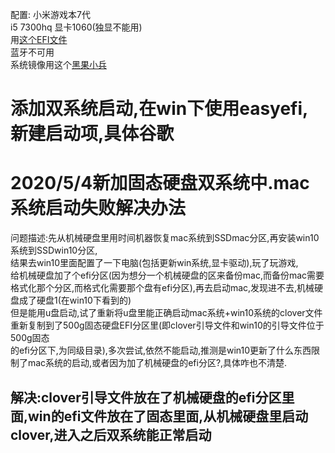 配置:
小米游戏本7代   
i5 7300hq 
显卡1060(独显不能用)  
用[这个EFI文件](https://github.com/chengziqaq/mac/raw/master/clover/CLOVER-2020-5-9%E5%B0%8F%E7%B1%B3%E6%B8%B8%E6%88%8F%E6%9C%AC15.67%E4%BB%A3i57300hqmacos10.15.3%E5%BC%80%E6%9C%BA20s.zip)  
蓝牙不可用  
系统镜像用这个[黑果小兵](https://blog.daliansky.net/macOS-Catalina-10.15.4-19E266-Release-version-with-Clover-5107-original-image-Double-EFI-Version-UEFI-and-MBR.html)
# 添加双系统启动,在win下使用easyefi,新建启动项,具体谷歌
# 2020/5/4新加固态硬盘双系统中.mac系统启动失败解决办法
问题描述:先从机械硬盘里用时间机器恢复mac系统到SSDmac分区,再安装win10系统到SSDwin10分区,  
结果去win10里面配置了一下电脑(包括更新win系统,显卡驱动),玩了玩游戏,  
给机械硬盘加了个efi分区(因为想分一个机械硬盘的区来备份mac,而备份mac需要格式化那个分区,而格式化需要那个盘有efi分区),再去启动mac,发现进不去,机械硬盘成了硬盘1(在win10下看到的)  
但是能用u盘启动,试了重新将u盘里能正确启动mac系统+win10系统的clover文件重新复制到了500g固态硬盘EFI分区里(即clover引导文件和win10的引导文件位于500g固态  
的efi分区下,为同级目录),多次尝试,依然不能启动,推测是win10更新了什么东西限制了mac系统的启动,或者因为加了机械硬盘的efi分区?,具体咋也不清楚.  
## 解决:clover引导文件放在了机械硬盘的efi分区里面,win的efi文件放在了固态里面,从机械硬盘里启动clover,进入之后双系统能正常启动  
